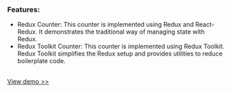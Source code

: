### Features:
* Redux Counter: This counter is implemented using Redux and React-Redux. It demonstrates the traditional way of managing state with Redux.
* Redux Toolkit Counter: This counter is implemented using Redux Toolkit. Redux Toolkit simplifies the Redux setup and provides utilities to reduce boilerplate code.
</br>
<a href="https://redux-counter-liart-chi.vercel.app">View demo >></a>
